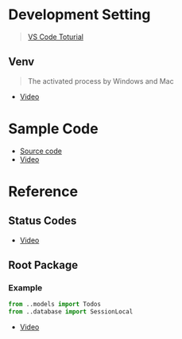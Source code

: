 # Development Setting
> [VS Code Toturial](https://code.visualstudio.com/docs/python/environments)
## Venv
> The activated process by Windows and Mac
- [Video](https://www.udemy.com/course/fastapi-the-complete-course/learn/lecture/29025446#content)

# Sample Code
- [Source code](https://github.com/codingwithroby/fastapi-the-complete-course.git)
- [Video](https://www.udemy.com/course/fastapi-the-complete-course/learn/lecture/29031592#content)

# Reference
## Status Codes
- [Video](https://www.udemy.com/course/fastapi-the-complete-course/learn/lecture/36994202#content)
## Root Package
### Example
```python
from ..models import Todos
from ..database import SessionLocal
```
- [Video](https://www.udemy.com/course/fastapi-the-complete-course/learn/lecture/40647646#content)
